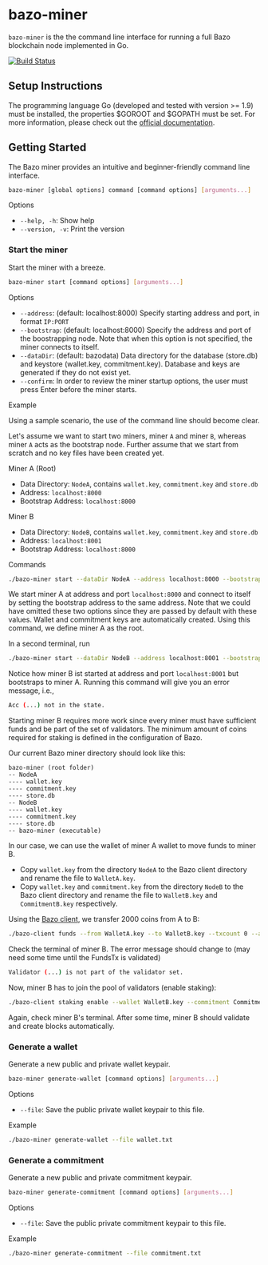 # bazo-miner
`bazo-miner` is the the command line interface for running a full Bazo blockchain node implemented in Go.

[![Build Status](https://travis-ci.org/bazo-blockchain/bazo-miner.svg?branch=master)](https://travis-ci.org/bazo-blockchain/bazo-miner)

## Setup Instructions

The programming language Go (developed and tested with version >= 1.9) must be installed, the properties $GOROOT and $GOPATH must be set. For more information, please check out the [official documentation](https://github.com/golang/go/wiki/SettingGOPATH).

## Getting Started

The Bazo miner provides an intuitive and beginner-friendly command line interface.

```bash
bazo-miner [global options] command [command options] [arguments...]
```

Options
* `--help, -h`: Show help 
* `--version, -v`: Print the version

### Start the miner

Start the miner with a breeze. 

```bash
bazo-miner start [command options] [arguments...]
```

Options
* `--address`: (default: localhost:8000) Specify starting address and port, in format `IP:PORT`
* `--bootstrap`: (default: localhost:8000) Specify the address and port of the boostrapping node. Note that when this option is not specified, the miner connects to itself.
* `--dataDir`: (default: bazodata) Data directory for the database (store.db) and keystore (wallet.key, commitment.key). Database and keys are generated if they do not exist yet.
* `--confirm`: In order to review the miner startup options, the user must press Enter before the miner starts.

Example

Using a sample scenario, the use of the command line should become clear.

Let's assume we want to start two miners, miner `A` and miner `B`, whereas miner `A` acts as the bootstrap node.
Further assume that we start from scratch and no key files have been created yet.

Miner A (Root)
* Data Directory: `NodeA`, contains `wallet.key`, `commitment.key` and `store.db`
* Address: `localhost:8000`
* Bootstrap Address: `localhost:8000`


Miner B
* Data Directory: `NodeB`, contains `wallet.key`, `commitment.key` and `store.db`
* Address: `localhost:8001`
* Bootstrap Address: `localhost:8000`

Commands

```bash
./bazo-miner start --dataDir NodeA --address localhost:8000 --bootstrap localhost:8000
```

We start miner A at address and port `localhost:8000` and connect to itself by setting the bootstrap address to the same address.
Note that we could have omitted these two options since they are passed by default with these values.
Wallet and commitment keys are automatically created. Using this command, we define miner A as the root.

In a second terminal, run

```bash
./bazo-miner start --dataDir NodeB --address localhost:8001 --bootstrap localhost:8000
```

Notice how miner B ist started at address and port `localhost:8001` but bootstraps to miner A.
Running this command will give you an error message, i.e.,

```bash
Acc (...) not in the state.
```

Starting miner B requires more work since every miner must have sufficient funds and be part of the set of validators.
The minimum amount of coins required for staking is defined in the configuration of Bazo.

Our current Bazo miner directory should look like this:

```
bazo-miner (root folder)
-- NodeA
---- wallet.key
---- commitment.key
---- store.db
-- NodeB
---- wallet.key
---- commitment.key
---- store.db
-- bazo-miner (executable)
``` 

In our case, we can use the wallet of miner A wallet to move funds to miner B. 
* Copy `wallet.key` from the directory `NodeA` to the Bazo client directory and rename the file to `WalletA.key`.
* Copy `wallet.key` and `commitment.key` from the directory `NodeB` to the Bazo client directory and rename the file to `WalletB.key` and `CommitmentB.key` respectively.

Using the [Bazo client](https://github.com/bazo-blockchain/bazo-client), we transfer 2000 coins from A to B:

```bash
./bazo-client funds --from WalletA.key --to WalletB.key --txcount 0 --amount 2000 
```

Check the terminal of miner B. The error message should change to (may need some time until the FundsTx is validated)

```bash
Validator (...) is not part of the validator set.
```

Now, miner B has to join the pool of validators (enable staking):

```bash
./bazo-client staking enable --wallet WalletB.key --commitment CommitmentB.key
```

Again, check miner B's terminal. After some time, miner B should validate and create blocks automatically.

### Generate a wallet

Generate a new public and private wallet keypair.

```bash
bazo-miner generate-wallet [command options] [arguments...]
```

Options
* `--file`: Save the public private wallet keypair to this file.

Example

```bash
./bazo-miner generate-wallet --file wallet.txt
```


### Generate a commitment

Generate a new public and private commitment keypair.

```bash
bazo-miner generate-commitment [command options] [arguments...]
```

Options
* `--file`: Save the public private commitment keypair to this file.

Example

```bash
./bazo-miner generate-commitment --file commitment.txt
```

